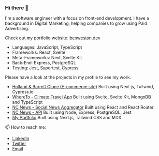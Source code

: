 ### Hi there 👋

I'm a software engineer with a focus on front-end development. I have a background in Digital Marketing, helping companies to grow using Paid Advertising.

Check out my portfolio website: [benweston.dev](https://www.benweston.dev)

- Languages: JavaScript, TypeScript
- Frameworks: React, Svelte
- Meta-Frameworks: Next, Svelte Kit
- Back-End: Express, PostgreSQL
- Testing: Jest, Supertest, Cypress

Please have a look at the projects in my profile to see my work.

- [Holland & Barrett Clone (E-commerce site)](https://github.com/benwestondigital/holland_barrett_clone)
Built using Next.js, Tailwind, Cypress.io
- [WhereTo - Climate Travel App](https://github.com/benwestondigital/climate-app)
Built using Svelte, Svelte Kit, MongoDB and TypeScript
- [NC News - Social News Aggregator](https://github.com/benwestondigital/nc-news)
Built using React and React Router
- [NC News - API](https://github.com/benwestondigital/reddit-clone-project)
Built using Node, Express, PostgreSQL, Jest
- [My Portfolio](https://github.com/benwestondigital/next-portfolio)
Built using Next.js, Tailwind CSS and MDX

📫 How to reach me:
- [LinkedIn](https://www.linkedin.com/in/ben-weston-b19420175)
- [Twitter](https://twitter.com/benwestononline)
- [Email](mailto:benwestondigital@gmail.com)

<!--
**benwestondigital/benwestondigital** is a ✨ _special_ ✨ repository because its `README.md` (this file) appears on your GitHub profile.

Here are some ideas to get you started:

- 🔭 I’m currently working on ...
- 🌱 I’m currently learning ...
- 👯 I’m looking to collaborate on ...
- 🤔 I’m looking for help with ...
- 💬 Ask me about ...
- 📫 How to reach me: ...
- 😄 Pronouns: ...
- ⚡ Fun fact: ...
-->

